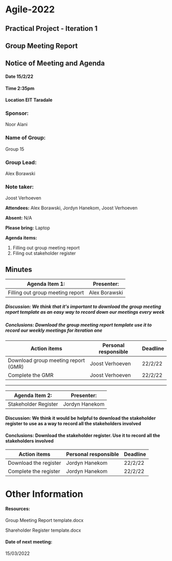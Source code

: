 # Agile-2022

## **Practical Project - Iteration 1**

## Group Meeting Report


## **Notice of Meeting and Agenda**
 
#### Date 15/2/22

#### Time 2:35pm

#### Location EIT Taradale

### Sponsor:
  Noor Alani 
### Name of Group:
  Group 15 
### Group Lead:
  Alex Borawski 
### Note taker:
  Joost Verhoeven 
  
**Attendees:**  Alex Borawski, Jordyn Hanekom, Joost Verhoeven 

**Absent:**  N/A 

**Please bring:**  Laptop 

**Agenda items:** 
1. Filling out group meeting report
2. Filing out stakeholder register
## Minutes

| Agenda Item 1: | Presenter:  | 
| --- | --- |
| Filling out group meeting report | Alex Borawski |

##### Discussion: We think that it&#39;s important to download the group meeting report template as an easy way to record down our meetings every week

##### Conclusions: Download the group meeting report template use it to record our weekly meetings for iteration one

|Action items|Personal responsible|Deadline|
| --- | --- | --- |
|Download group meeting report (GMR)| Joost Verhoeven| 22/2/22 |
| Complete the GMR| Joost Verhoeven | 22/2/22|
 
 ---
 
| Agenda Item 2: | Presenter: |
| --- | --- |
| Stakeholder Register | Jordyn Hanekom |

#### Discussion: We think it would be helpful to download the stakeholder register to use as a way to record all the stakeholders involved

#### Conclusions: Download the stakeholder register. Use it to record all the stakeholders involved

| Action items| Personal responsible| Deadline|
| --- | --- | --- |
| Download the register | Jordyn Hanekom | 22/2/22 |
| Complete the register | Jordyn Hanekom | 22/2/22 |

# Other Information

#### Resources:

Group Meeting Report template.docx

Shareholder Register template.docx

#### Date of next meeting:

15/03/2022
